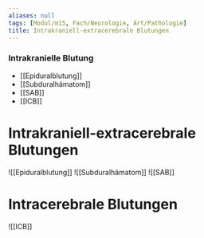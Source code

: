 ```yaml
---
aliases: null
tags: [Modul/m15, Fach/Neurologie, Art/Pathologie]
title: Intrakraniell-extracerebrale Blutungen
---
```

### Intrakranielle Blutung
- [[Epiduralblutung]]
- [[Subduralhämatom]]
- [[SAB]]
- [[ICB]]


# Intrakraniell-extracerebrale Blutungen
![[Epiduralblutung]]
![[Subduralhämatom]]
![[SAB]]

# Intracerebrale Blutungen
![[ICB]]
